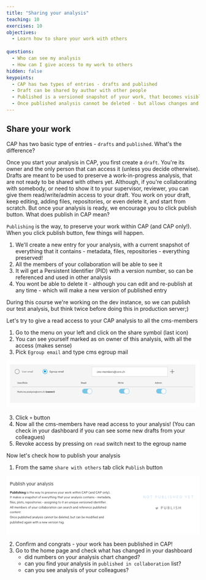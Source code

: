 ```yaml
---
title: "Sharing your analysis"
teaching: 10
exercises: 10
objectives:
  - Learn how to share your work with others

questions:
  - Who can see my analysis
  - How can I give access to my work to others
hidden: false
keypoints:
  - CAP has two types of entries - drafts and published
  - Draft can be shared by author with other people
  - Published is a versioned snapshot of your work, that becomes visible to all the members of collaboration
  - Once published analysis cannot be deleted - but allows changes and republish with a new version number
---
```



## Share your work

CAP has two basic type of entries - `drafts` and `published`. What's the difference?

Once you start your analysis in CAP, you first create a `draft`. You're its owner and the only person that can access it (unless you decide otherwise).
Drafts are meant to be used to preserve a work-in-progress analysis, that are not ready to be shared with others yet. Although, if you're collaborating with
somebody, or need to show it to your supervisor, reviewer, you can give them read/write/admin access to your draft. You work on your draft, keep editing, adding files,
repositories, or even delete it, and start from scratch. But once your analysis is ready, we encourage you to click publish button. What does publish in CAP mean?

`Publishing` is the way, to preserve your work within CAP (and CAP only!). When you click publish button, few things will happen.

1. We'll create a new entry for your analysis, with a current snapshot of everything that it contains - metadata, files, repositories - everything preserved!
2. All the members of your collaboration will be able to see it
3. It will get a Persistent Identifier (PID) with a version number, so can be referenced and used in other analysis
4. You wont be able to delete it - although you can edit and re-publish at any time - which will make a new version of published entry

During this course we're working on the dev instance, so we can publish our test analysis, but think twice before doing this in production server;)

Let's try to give a read access to your CAP analysis to all the cms-members

1. Go to the menu on your left and click on the share symbol (last icon)
2. You can see yourself marked as on owner of this analysis, with all the access (makes sense)
2. Pick `Egroup email` and type cms egroup mail

![](../fig/access.png)

3. Click `+` button
3. Now all the cms-members have read access to your analysis! (You can check in your dashboard if you can see some new drafts from your colleagues)
4. Revoke access by pressing on `read` switch next to the egroup name

Now let's check how to publish your analysis
1. From the same `share with others` tab click `Publish` button

![](../fig/published.png)

2. Confirm and congrats - your work has been published in CAP!
3. Go to the home page and check what has changed in your dashboard
    * did numbers on your analysis chart changed?
    * can you find your analysis in `published in collaboration` list?
    * can you see analysis of your colleagues?
